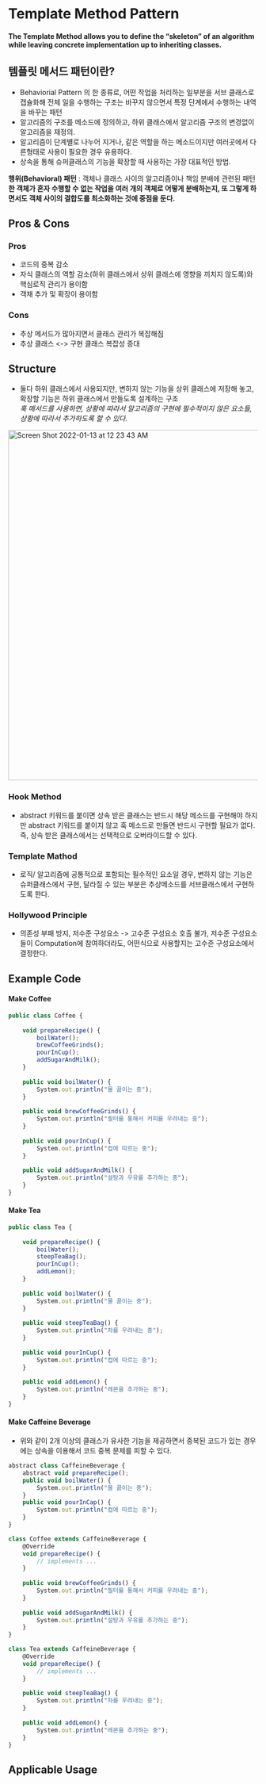 # Template Method Pattern 

#### The Template Method allows you to define the “skeleton” of an algorithm while leaving concrete implementation up to inheriting classes.

## 템플릿 메서드 패턴이란?
- Behaviorial Pattern 의 한 종류로, 어떤 작업을 처리하는 일부분을 서브 클래스로 캡슐화해 전체 일을 수행하는 구조는 바꾸지 않으면서 특정 단계에서 수행하는 내역을 바꾸는 패턴
- 알고리즘의 구조를 메소드에 정의하고, 하위 클래스에서 알고리즘 구조의 변경없이 알고리즘을 재정의.
- 알고리즘이 단계별로 나누어 지거나, 같은 역할을 하는 메소드이지만 여러곳에서 다른형태로 사용이 필요한 경우 유용하다.
- 상속을 통해 슈퍼클래스의 기능을 확장할 때 사용하는 가장 대표적인 방법.

**행위(Behavioral) 패턴** :  객체나 클래스 사이의 알고리즘이나 책임 분배에 관련된 패턴 <br/>
**한 객체가 혼자 수행할 수 없는 작업을 여러 개의 객체로 어떻게 분배하는지, 또 그렇게 하면서도 객체 사이의 결합도를 최소화하는 것에 중점을 둔다.**



## Pros & Cons

### Pros

- 코드의 중복 감소 
- 자식 클래스의 역할 감소(하위 클래스에서 상위 클래스에 영향을 끼치지 않도록)와 핵심로직 관리가 용이함
- 객채 추가 및 확장이 용이함 

### Cons

- 추상 메서드가 많아지면서 클래스 관리가 복잡해짐
- 추상 클래스 <-> 구현 클래스 복잡성 증대 

## Structure 
- 둘다 하위 클래스에서 사용되지만, 변하지 않는 기능을 상위 클래스에 저장해 놓고, 확장할 기능은 하위 클래스에서 만들도록 설계하는 구조 <br/>
  *훅 메서드를 사용하면, 상황에 따라서 알고리즘의 구현에 필수적이지 않은 요소들, 상황에 따라서 추가하도록 할 수 있다.*
   


<img width="707" alt="Screen Shot 2022-01-13 at 12 23 43 AM" src="https://user-images.githubusercontent.com/84689488/149169371-d9570433-9889-4e46-b58f-aa723932339a.png">

### Hook Method
 - abstract 키워드를 붙이면 상속 받은 클래스는 반드시 해당 메소드를 구현해야 하지만 abstract 키워드를 붙이지 않고 훅 메소드로 만들면 반드시 구현할 필요가 없다. 즉, 상속 받은 클래스에서는 선택적으로 오버라이드할 수 있다.

### Template Mathod 
 - 로직/ 알고리즘에 공통적으로 포함되는 필수적인 요소일 경우, 변하지 않는 기능은 슈퍼클래스에서 구현, 달라질 수 있는 부분은 추상메소드를 서브클래스에서 구현하도록 한다.

### Hollywood Principle 
 - 의존성 부패 방지, 저수준 구성요소 -> 고수준 구성요소 호출 불가, 저수준 구성요소들이 Computation에 참여하더라도, 어떤식으로 사용할지는 고수준 구성요소에서 결정한다.

## Example Code

#### Make Coffee

```js
public class Coffee {
    
    void prepareRecipe() {
        boilWater();
        brewCoffeeGrinds();
        pourInCup();
        addSugarAndMilk();
    }
    
    public void boilWater() {
        System.out.println("물 끓이는 중");
    }
    
    public void brewCoffeeGrinds() {
        System.out.println("필터를 통해서 커피를 우려내는 중");
    }
    
    public void pourInCup() {
        System.out.println("컵에 따르는 중");
    }
    
    public void addSugarAndMilk() {
        System.out.println("설탕과 우유를 추가하는 중");
    }
}
```

#### Make Tea

```js
public class Tea {
    
    void prepareRecipe() {
        boilWater();
        steepTeaBag();
        pourInCup();
        addLemon();
    }
    
    public void boilWater() {
        System.out.println("물 끓이는 중");
    }
    
    public void steepTeaBag() {
        System.out.println("차를 우려내는 중");
    }
    
    public void pourInCup() {
        System.out.println("컵에 따르는 중");
    }
    
    public void addLemon() {
        System.out.println("레몬을 추가하는 중");
    }
}
```

#### Make Caffeine Beverage
- 위와 같이 2개 이상의 클래스가 유사한 기능을 제공하면서 중복된 코드가 있는 경우에는 상속을 이용해서 코드 중복 문제를 피할 수 있다.

```js
abstract class CaffeineBeverage {
    abstract void prepareRecipe();
    public void boilWater() {
        System.out.println("물 끓이는 중");
    }
    public void pourInCap() {
        System.out.println("컵에 따르는 중");
    }
} 

class Coffee extends CaffeineBeverage {
    @Override
    void prepareRecipe() {
        // implements ...
    }
    
    public void brewCoffeeGrinds() {
        System.out.println("필터를 통해서 커피를 우려내는 중");
    }
    
    public void addSugarAndMilk() {
        System.out.println("설탕과 우유를 추가하는 중");
    }
}

class Tea extends CaffeineBeverage {
    @Override
    void prepareRecipe() {
        // implements ...
    }
    
    public void steepTeaBag() {
        System.out.println("차를 우려내는 중");
    }
    
    public void addLemon() {
        System.out.println("레몬을 추가하는 중");
    }
}
```


## Applicable Usage

